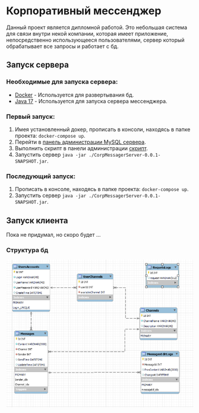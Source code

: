 # Корпоративный мессенджер
Данный проект является дипломной работой. 
Это небольшая система для связи внутри некой компании, которая имеет приложение, непосредственно использующееся пользователями, сервер который обрабатывает все запросы и работает с бд.
## Запуск сервера
### Необходимые для запуска сервера:
- [Docker](https://www.docker.com/ "Ссылка на скачивание") - Используется для развертывания бд.
- [Java 17](https://www.oracle.com/java/technologies/javase/jdk17-archive-downloads.html "Ссылка на скачивание") - Используется для запуска сервера мессенджера.

### Первый запуск:
1. Имея установленный докер, прописать в консоли, находясь в папке проекта: ```docker-compose up```.
2. Перейти в [панель администрации MySQL сервера](http://localhost:8081).
3. Выполнить скрипт в панели администрации [скрипт](./DBsqlScript.sql).
4. Запустить сервер ```java -jar ./CorpMessagerServer-0.0.1-SNAPSHOT.jar```.

### Последующий запуск:
1. Прописать в консоле, находясь в папке проекта: ```docker-compose up```.
2. Запустить сервер ```java -jar ./CorpMessagerServer-0.0.1-SNAPSHOT.jar```.

## Запуск клиента
Пока не придумал, но скоро будет ...

### Структура бд
![](./eerDB.png "Устаревшая EER диаграмма базы данных.")